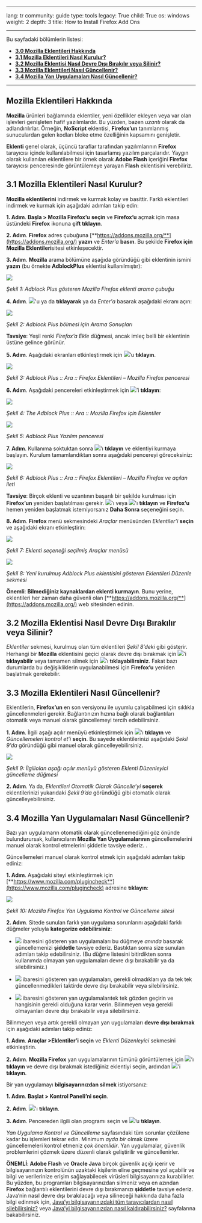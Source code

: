 

---

lang: tr
community: guide
type: tools
legacy: True
child: True
os: windows
weight: 2
depth: 3
title: How to Install Firefox Add Ons

---

Bu sayfadaki bölümlerin listesi:

- [**3.0 Mozilla Eklentileri Hakkında**](#3.0)
- [**3.1 Mozilla Eklentileri Nasıl Kurulur?**](#3.1)
- [**3.2 Mozilla Eklentisi Nasıl Devre Dışı Bırakılır veya Silinir?**](#3.2)
- [**3.3 Mozilla Eklentileri Nasıl Güncellenir?**](#3.3)
- [**3.4 Mozilla Yan Uygulamaları Nasıl Güncellenir?**](#3.4)

-------

<a name="3.0"></a>
## Mozilla Eklentileri Hakkında ##

**Mozilla** ürünleri bağlamında eklentiler, yeni özellikler ekleyen veya var olan işlevleri genişleten hafif yazılımlardır. Bu yüzden, bazen *uzantı* olarak da adlandırılırlar. Örneğin, **NoScript** eklentisi, **Firefox’un** tanımlanmış sunuculardan gelen kodları bloke etme özelliğinin kapsamını genişletir. 

**Eklenti** genel olarak, üçüncü taraflar tarafından yazılımlarının **Firefox** tarayıcısı içinde kullanılabilmesi için tasarlamış yazılım parçalarıdır. Yaygın olarak kullanılan eklentilere bir örnek olarak **Adobe Flash** içeriğini **Firefox** tarayıcısı penceresinde görüntülemeye yarayan **Flash** eklentisini verebiliriz.  

<a name="3.1"></a>
## 3.1 Mozilla Eklentileri Nasıl Kurulur? ##

**Mozilla eklentilerini** indirmek ve kurmak kolay ve basittir. Farklı eklentileri indirmek ve kurmak için aşağıdaki adımları takip edin: 

**1. Adım**. **Başla > Mozilla Firefox’u** **seçin** ve **Firefox’u** açmak için masa üstündeki **Firefox** ikonuna **çift tıklayın**. 

**2. Adım**. **Firefox** adres çubuğuna [**https://addons.mozilla.org/**](https://addons.mozilla.org/) **yazın** ve *Enter’a* **basın**. Bu şekilde **Firefox için Mozilla Eklentileri**sitesi etkinleşecektir. 

**3. Adım**. **Mozilla** arama bölümüne aşağıda göründüğü gibi eklentinin ismini **yazın** (bu örnekte **AdblockPlus** eklentisi kullanılmıştır):

![](/sbox/screen/firefox-tr/20.png)

*Şekil 1: Adblock Plus gösteren Mozilla Firefox eklenti arama çubuğu* 

**4. Adım**. ![](/sbox/screen/firefox-tr/21.png)'u ya da **tıklayarak** ya da *Enter'a* basarak aşağıdaki ekranı açın:

![](/sbox/screen/firefox-tr/22.png)

*Şekil 2: Adblock Plus bölmesi için Arama Sonuçları*

**Tavsiye**: Yeşil renki *Firefox’a Ekle* düğmesi, ancak imleç belli bir eklentinin üstüne gelince görünür. 

**5. Adım**. Aşağıdaki ekranları etkinleştirmek için  ![](/sbox/screen/firefox-tr/23.png)’u **tıklayın**. 

![](/sbox/screen/firefox-tr/24.png)

*Şekil 3: Adblock Plus :: Ara :: Firefox Eklentileri – Mozilla Firefox penceresi*

**6. Adım**. Aşağıdaki pencereleri etkinleştirmek için ![](/sbox/screen/firefox-tr/25.png)’i **tıklayın**:

![](/sbox/screen/firefox-tr/26.png)

*Şekil 4: The Adblock Plus :: Ara :: Mozilla Firefox için Eklentiler*

![](/sbox/screen/firefox-tr/27.png)

*Şekil 5: Adblock Plus Yazılım penceresi*

**7. Adım**. Kullanıma soktuktan sonra  ![](/sbox/screen/firefox-tr/28.png)’ı **tıklayın** ve eklentiyi kurmaya başlayın. Kurulum tamamlandıktan sonra aşağıdaki pencereyi göreceksiniz: 

![](/sbox/screen/firefox-tr/29.png)

*Şekil 6: Adblock Plus :: Ara :: Firefox Eklentileri – Mozilla Firefox ve açılan ileti*

**Tavsiye**: Birçok eklenti ve uzantının başarılı bir şekilde kurulması için **Firefox’un** yeniden başlatılması gerekir. ![](/sbox/screen/firefox-tr/30.png)'ı veya ![](/sbox/screen/firefox-tr/31.png)'ı **tıklayın** ve **Firefox’u** hemen yeniden başlatmak istemiyorsanız **Daha Sonra** seçeneğini seçin. 

**8. Adım**. **Firefox** menü sekmesindeki *Araçlar* menüsünden *Eklentiler’i* **seçin** ve aşağıdaki ekranı etkinleştirin:

![](/sbox/screen/firefox-tr/32.png)

*Şekil 7: Eklenti seçeneği seçilmiş Araçlar menüsü*

![](/sbox/screen/firefox-tr/33.png)

*Şekil 8: Yeni kurulmuş Adblock Plus eklentisini gösteren Eklentileri Düzenle sekmesi*

**Önemli**: **Bilmediğiniz kaynaklardan eklenti kurmayın**. Bunu yerine, eklentileri her zaman daha güvenli olan [**https://addons.mozilla.org/**](https://addons.mozilla.org/) web sitesinden edinin. 

<a name="3.2"></a>
## 3.2 Mozilla Eklentisi Nasıl Devre Dışı Bırakılır veya Silinir? ##

*Eklentiler* sekmesi, kurulmuş olan tüm eklentileri *Şekil 8’deki* gibi gösterir. Herhangi bir **Mozilla** eklentisini geçici olarak devre dışı bırakmak için  ![](/sbox/screen/firefox-tr/34.png)’i **tıklayabilir** veya tamamen silmek için  ![](/sbox/screen/firefox-tr/35.png)’ı **tıklayabilirsiniz**. Fakat bazı durumlarda bu değişikliklerin uygulanabilmesi için **Firefox’u** yeniden başlatmak gerekebilir. 

<a name="3.3"></a>
## 3.3 Mozilla Eklentileri Nasıl Güncellenir? ## 

Eklentilerin, **Firefox’un** en son versiyonu ile uyumlu çalışabilmesi için sıklıkla güncellenmeleri gerekir. Bağlantınızın hızına bağlı olarak bağlantıları otomatik veya manuel olarak güncellemeyi tercih edebilirsiniz. 

**1. Adım**. İlgili aşağı açılır menüyü etkinleştirmek için  ![](/sbox/screen/firefox-tr/36.png)’ı **tıklayın** ve *Güncellemeleri kontrol et’i* **seçin**. Bu sayede eklentilerinizi aşağıdaki *Şekil 9’da* göründüğü gibi manuel olarak güncelleyebilirsiniz. 

![](/sbox/screen/firefox-tr/37.png)

*Şekil 9: İlgiliolan aşağı açılır menüyü gösteren Eklenti Düzenleyici güncelleme düğmesi*

**2. Adım**. Ya da, *Eklentileri Otomatik Olarak Güncelle’yi* **seçerek** eklentilerinizi yukarıdaki *Şekil 9’da* göründüğü gibi otomatik olarak güncelleyebilirsiniz. 

<a name="3.4"></a>
## 3.4 Mozilla Yan Uygulamaları Nasıl Güncellenir? ##

Bazı yan uygulamarın otomatik olarak güncellenemediğini göz önünde bulundurursak, kullanıcıların **Mozilla Yan Uygulamalarının** güncellemelerini manuel olarak kontrol etmelerini şiddetle tavsiye ederiz. . 

Güncellemeleri manuel olarak kontrol etmek için aşağıdaki adımları takip ediniz:

**1. Adım**. Aşağıdaki siteyi etkinleştirmek için  [**https://www.mozilla.com/plugincheck**](https://www.mozilla.com/plugincheck) adresine **tıklayın**:

![](/sbox/screen/firefox-tr/38.png)

*Şekil 10: Mozilla Firefox Yan Uygulama Kontrol ve Güncelleme sitesi*

**2. Adım**. Sitede sunulan farklı yan uygulama sorunlarını aşağıdaki farklı düğmeler yoluyla **kategorize edebilirsiniz**: 

- ![](/sbox/screen/firefox-tr/39.png) ibaresini gösteren yan uygulamaları bu düğmeye *anında* basarak güncellemenizi **şiddetle** tavsiye ederiz. Bastıktan sonra size sunulan adımları takip edebilirsiniz. (Bu düğme listesini bitirdikten sonra kullanımda olmayan yan uygulamaları devre dışı bırakabilir ya da silebilirsiniz.)

- ![](/sbox/screen/firefox-tr/45.png) ibaresini gösteren yan uygulamaları, gerekli olmadıkları ya da tek tek güncellenmedikleri taktirde devre dışı bırakabilir veya silebilirsiniz.

-  ![](/sbox/screen/firefox-tr/47.png) ibaresini gösteren yan uygulamalarıtek tek gözden geçirin ve hangisinin gerekli olduğuna karar verin. Bilinmeyen veya gerekli olmayanları devre dışı bırakabilir veya silebilirsiniz.

Bilinmeyen veya artık gerekli olmayan yan uygulamaları **devre dışı bırakmak** için aşağıdaki adımları takip ediniz: 

**1. Adım**. **Araçlar >Eklentiler’i seçin** ve *Eklenti Düzenleyici* sekmesini etkinleştirin. 

**2. Adım**. **Mozilla Firefox** yan uygulamalarının tümünü görüntülemek için  ![](/sbox/screen/firefox-tr/40.png)’ı **tıklayın** ve devre dışı bırakmak istediğiniz eklentiyi seçin, ardından  ![](/sbox/screen/firefox-tr/34.png)’i **tıklayın**. 

Bir yan uygulamayı **bilgisayarınızdan silmek** istiyorsanız: 

**1. Adım**. **Başlat > Kontrol Paneli’ni seçin**.

**2. Adım**. ![](/sbox/screen/firefox-tr/41.png)'ı **tıklayın**. 

**3. Adım**. Pencereden ilgili olan programı seçin ve ![](/sbox/screen/firefox-tr/43.png)’u **tıklayın**.

*Yan Uygulama Kontrol ve Güncelleme* sayfasındaki tüm sorunlar çözülene kadar bu işlemleri tekrar edin. Minimum *ayda bir* olmak üzere güncellemeleri kontrol etmeniz *çok önemlidir*. Yan uygulamalar, güvenlik problemlerini çözmek üzere düzenli olarak geliştirilir ve güncellenirler. 

**ÖNEMLİ**: **Adobe Flash** ve **Oracle Java** birçok güvenlik açığı içerir ve bilgisayarınızın kontrolünün uzaktaki kişilerin eline geçmesine yol açabilir ve bilgi ve verilerinize erişim sağlayabilecek virüsleri bilgisayarınıza kurabilirler. Bu yüzden, bu programları bilgisayarınızdan silmeniz veya en azından **Firefox** bağlantılı eklentilerini devre dışı bırakmanızı **şiddetle** tavsiye ederiz. Java’nin nasıl devre dışı bırakılacağı veya silineceği hakkında daha fazla bilgi edinmek için, [Java’yı bilgisayarınızdaki tüm tarayıcılardan nasıl silebilirsiniz?](https://www.java.com/en/download/help/disable_browser.xml) veya [Java’yi bilgisayarınızdan nasıl kaldırabilirsiniz?](https://www.java.com/en/download/help/uninstall_java.xml) sayfalarına bakabilirsiniz. 


